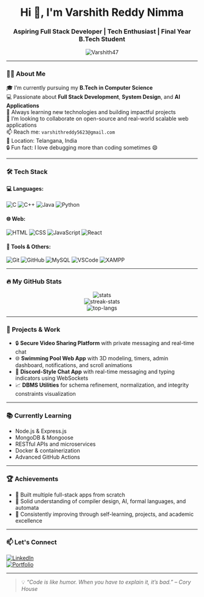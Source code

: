 <h1 align="center">Hi 👋, I'm Varshith Reddy Nimma</h1>
<h3 align="center">Aspiring Full Stack Developer | Tech Enthusiast | Final Year B.Tech Student</h3>

<p align="center">
  <img src="https://komarev.com/ghpvc/?username=your-username&label=Profile%20views&color=0e75b6&style=flat" alt="Varshith47" />
</p>

---

### 🧑‍🎓 About Me

🎓 I’m currently pursuing my **B.Tech in Computer Science**  
💻 Passionate about **Full Stack Development**, **System Design**, and **AI Applications**  
🚀 Always learning new technologies and building impactful projects  
🤝 I’m looking to collaborate on open-source and real-world scalable web applications  
📫 Reach me: `varshithreddy5623@gmail.com`  
📍 Location: Telangana, India  
🔒 Fun fact: I love debugging more than coding sometimes 😄  

---

### 🛠️ Tech Stack

#### 💻 Languages:
![C](https://img.shields.io/badge/C-00599C?style=flat&logo=c&logoColor=white)
![C++](https://img.shields.io/badge/C++-00599C?style=flat&logo=c%2B%2B&logoColor=white)
![Java](https://img.shields.io/badge/Java-ED8B00?style=flat&logo=java&logoColor=white)
![Python](https://img.shields.io/badge/Python-3776AB?style=flat&logo=python&logoColor=white)

#### 🌐 Web:
![HTML](https://img.shields.io/badge/HTML5-E34F26?style=flat&logo=html5&logoColor=white)
![CSS](https://img.shields.io/badge/CSS3-1572B6?style=flat&logo=css3&logoColor=white)
![JavaScript](https://img.shields.io/badge/JavaScript-F7DF1E?style=flat&logo=javascript&logoColor=black)
![React](https://img.shields.io/badge/React-20232A?style=flat&logo=react&logoColor=61DAFB)

#### 🧰 Tools & Others:
![Git](https://img.shields.io/badge/Git-F05032?style=flat&logo=git&logoColor=white)
![GitHub](https://img.shields.io/badge/GitHub-181717?style=flat&logo=github&logoColor=white)
![MySQL](https://img.shields.io/badge/MySQL-00000F?style=flat&logo=mysql&logoColor=white)
![VSCode](https://img.shields.io/badge/VS%20Code-007ACC?style=flat&logo=visual-studio-code&logoColor=white)
![XAMPP](https://img.shields.io/badge/XAMPP-FB7A24?style=flat&logo=xampp&logoColor=white)

---

### 🔥 My GitHub Stats

<p align="center">
  <img src="https://github-readme-stats.vercel.app/api?username=Varshith47&show_icons=true&theme=radical" alt="stats" />
  <br/>
  <img src="https://github-readme-streak-stats.herokuapp.com/?user=Varshith47&theme=radical" alt="streak-stats" />
  <br/>
  <img src="https://github-readme-stats.vercel.app/api/top-langs/?username=Varshith47&layout=compact&theme=radical" alt="top-langs" />
</p>

---

### 📘 Projects & Work

- 🔒 **Secure Video Sharing Platform** with private messaging and real-time chat  
- 🌐 **Swimming Pool Web App** with 3D modeling, timers, admin dashboard, notifications, and scroll animations  
- 💬 **Discord-Style Chat App** with real-time messaging and typing indicators using WebSockets  
- 📈 **DBMS Utilities** for schema refinement, normalization, and integrity constraints visualization

---

### 📚 Currently Learning

- Node.js & Express.js  
- MongoDB & Mongoose  
- RESTful APIs and microservices  
- Docker & containerization  
- Advanced GitHub Actions  

---

### 🏆 Achievements

- 🏅 Built multiple full-stack apps from scratch  
- 🧠 Solid understanding of compiler design, AI, formal languages, and automata  
- 🎯 Consistently improving through self-learning, projects, and academic excellence  

---

### 📫 Let's Connect

[![LinkedIn](https://img.shields.io/badge/-LinkedIn-blue?style=flat-square&logo=Linkedin&logoColor=white&link=https://linkedin.com/in/your-profile)](https://linkedin.com/in/your-profile)  
[![Portfolio](https://img.shields.io/badge/-My%20Portfolio-black?style=flat-square)](https://your-portfolio.com)

---

> 💡 *“Code is like humor. When you have to explain it, it’s bad.” – Cory House*

